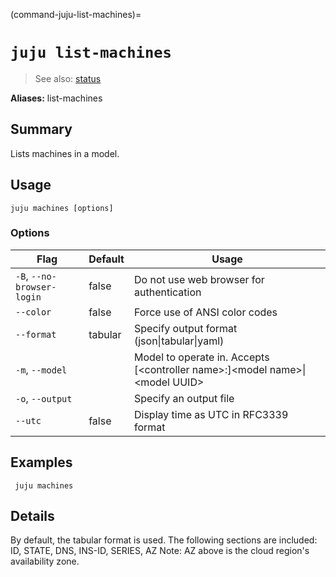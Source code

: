 (command-juju-list-machines)=
# `juju list-machines`
> See also: [status](#status)

**Aliases:** list-machines

## Summary
Lists machines in a model.

## Usage
```juju machines [options] ```

### Options
| Flag | Default | Usage |
| --- | --- | --- |
| `-B`, `--no-browser-login` | false | Do not use web browser for authentication |
| `--color` | false | Force use of ANSI color codes |
| `--format` | tabular | Specify output format (json&#x7c;tabular&#x7c;yaml) |
| `-m`, `--model` |  | Model to operate in. Accepts [&lt;controller name&gt;:]&lt;model name&gt;&#x7c;&lt;model UUID&gt; |
| `-o`, `--output` |  | Specify an output file |
| `--utc` | false | Display time as UTC in RFC3339 format |

## Examples

     juju machines


## Details

By default, the tabular format is used.
The following sections are included: ID, STATE, DNS, INS-ID, SERIES, AZ
Note: AZ above is the cloud region's availability zone.